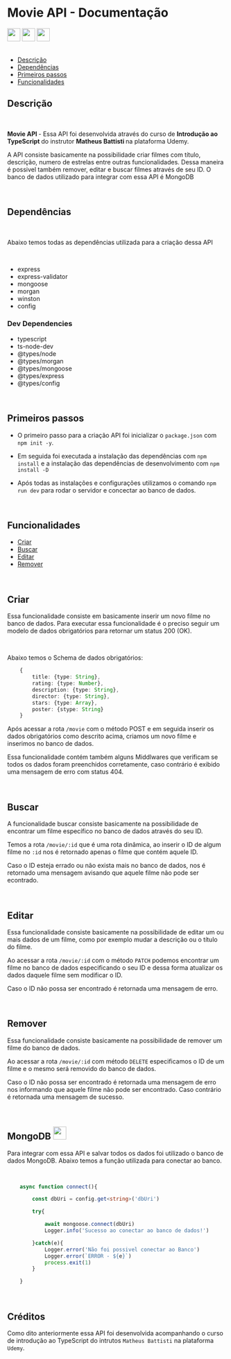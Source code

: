 # Movie API - Documentação


<div>

<img style="height: 30px" src="https://cdn.jsdelivr.net/gh/devicons/devicon/icons/typescript/typescript-original.svg" />
<img style="height: 30px" src="https://cdn.jsdelivr.net/gh/devicons/devicon/icons/nodejs/nodejs-original.svg" />
<img style="height: 30px" src="https://cdn.jsdelivr.net/gh/devicons/devicon/icons/mongodb/mongodb-original-wordmark.svg" />
          

</div>
                  

<br>

- <a href='#desc'> Descrição </a>
- <a href='#dep'> Dependências </a>
- <a href='#inst'> Primeiros passos </a>
- <a href='#func'> Funcionalidades </a>

<h2 id='desc'> Descrição </h2>

<br>

<p>
    <strong> Movie API </strong> - Essa API foi desenvolvida através do curso de <strong> Introdução ao TypeScript </strong> do instrutor <strong> Matheus Battisti </strong> na plataforma Udemy.
</p>
<p>
    A API consiste basicamente na possibilidade criar filmes com título, descrição, numero de estrelas entre outras funcionalidades. Dessa maneira é possivel também remover, editar e buscar filmes através de seu ID. O banco de dados utilizado para integrar com essa API é MongoDB
</p>

<br>

<h2 id='dep'> Dependências </h2>

<br>

<p> Abaixo temos todas as dependências utilizada para a criação dessa API </p>

<br>

- express
- express-validator
- mongoose
- morgan
- winston
- config

<h3> Dev Dependencies </h3>

- typescript
- ts-node-dev
- @types/node
- @types/morgan
- @types/mongoose
- @types/express
- @types/config

<br>

<h2 id='inst'> Primeiros passos </h2>

- O primeiro passo para a criação API foi inicializar o `package.json` com `npm init -y`.

- Em seguida foi executada a instalação das dependências com `npm install` e a instalação das dependências de desenvolvimento com `npm install -D`

- Após todas as instalações e configurações utilizamos o comando `npm run dev` para rodar o servidor e concectar ao banco de dados.

<br>

<h2 id='func'> Funcionalidades </h2>

- <a href='#create'> Criar </a>
- <a href='#busc'> Buscar </a>
- <a href='#'> Editar </a>
- <a href='#'> Remover </a>

<br>

<h2 id='create'> Criar </h2>

<p>
    Essa funcionalidade consiste em basicamente inserir um novo filme no banco de dados. Para executar essa funcionalidade é o preciso seguir um modelo de dados obrigatórios para retornar um status 200 (OK).
</p>

<br>

<p> Abaixo temos o Schema de dados obrigatórios: </p>

```ts
    {
        title: {type: String},
        rating: {type: Number},
        description: {type: String},
        director: {type: String},
        stars: {type: Array},
        poster: {stype: String}
    }
```

Após acessar a rota ``` /movie ``` com o método POST e em seguida inserir os dados obrigatórios como descrito acima, criamos um novo filme e inserimos no banco de dados.

Essa funcionalidade contém também alguns Middlwares que verificam se todos os dados foram preenchidos corretamente, caso contrário é exibido uma mensagem de erro com status 404.

<br>

<h2 id='busc'> Buscar </h2>

<p>
    A funcionalidade buscar consiste basicamente na possibilidade de encontrar um filme específico no banco de dados através do seu ID.
</p>

Temos a rota ` /movie/:id ` que é uma rota dinâmica, ao inserir o ID de algum filme no ` :id ` nos é retornado apenas o filme que contém aquele ID.

Caso o ID esteja errado ou não exista mais no banco de dados, nos é retornado uma mensagem avisando que aquele filme não pode ser econtrado.

<br>

<h2 id='edit'> Editar </h2>

<p>
    Essa funcionalidade consiste basicamente na possibilidade de editar um ou mais dados de um filme, como por exemplo mudar a descrição ou o título do filme.
</p>

Ao acessar a rota ` /movie/:id ` com o método ` PATCH ` podemos encontrar um filme no banco de dados especificando o seu ID e dessa forma atualizar os dados daquele filme sem modificar o ID.

<p>
    Caso o ID não possa ser encontrado é retornada uma mensagem de erro.
</p>

<br>

<h2 id='edit'> Remover </h2>

<p>
    Essa funcionalidade consiste basicamente na possibilidade de remover um filme do banco de dados.
</p>

Ao acessar a rota ` /movie/:id ` com método ` DELETE ` especificamos o ID de um filme e o mesmo será removido do banco de dados.

<p>
    Caso o ID não possa ser encontrado é retornada uma mensagem de erro nos informando que aquele filme não pode ser encontrado. Caso contrário é retornada uma mensagem de sucesso.
</p>

<br>

<h2> MongoDB <img style="height: 30px" src="https://cdn.jsdelivr.net/gh/devicons/devicon/icons/mongodb/mongodb-original-wordmark.svg" /> </h2>

<p>
    Para integrar com essa API e salvar todos os dados foi utilizado o banco de dados MongoDB. Abaixo temos a função utilizada para conectar ao banco.
</p>

<br>

```ts
    async function connect(){

        const dbUri = config.get<string>('dbUri')

        try{

            await mongoose.connect(dbUri)
            Logger.info('Sucesso ao conectar ao banco de dados!')

        }catch(e){
            Logger.error('Não foi possivel conectar ao Banco')
            Logger.error(`ERROR - ${e}`)
            process.exit(1)
        }

    }
```
<br>

<h2> Créditos </h2>

Como dito anteriormente essa API foi desenvolvida acompanhando o curso de introdução ao TypeScript do intrutos ` Matheus Battisti ` na plataforma `Udemy`.

